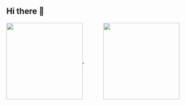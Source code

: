 ## Hi there 👋

<a href="https://github-readme-stats.vercel.app/api?username=tiagofcvale&show_icons=true&theme=transparent" style="margin-right: 50px;">
  <img height="200" align="center" src="https://github-readme-stats.vercel.app/api?username=tiagofcvale&show_icons=true&theme=transparent" />
</a>
<a href="https://github.com/tiagofcvale/convoychat">
  <img height="200" align="center" src="https://github-readme-stats.vercel.app/api/top-langs?username=tiagofcvale&layout=compact&langs_count=8&card_width=320&theme=transparent" />
</a>
